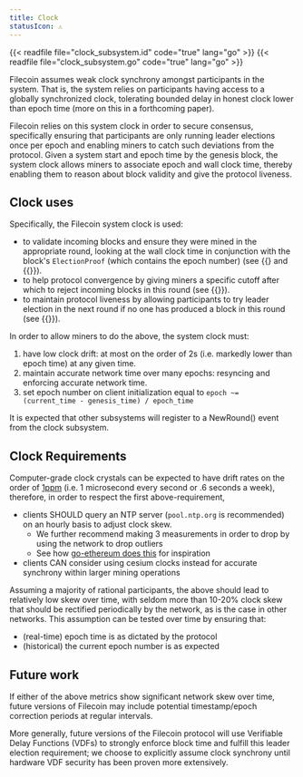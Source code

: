 ```yaml
---
title: Clock
statusIcon: ⚠️
---
```


{{< readfile file="clock_subsystem.id" code="true" lang="go" >}}
{{< readfile file="clock_subsystem.go" code="true" lang="go" >}}

Filecoin assumes weak clock synchrony amongst participants in the system. That is, the system relies on participants having access to a globally synchronized clock, tolerating bounded delay in honest clock lower than epoch time (more on this in a forthcoming paper).

Filecoin relies on this system clock in order to secure consensus, specifically ensuring that participants are only running leader elections once per epoch and enabling miners to catch such deviations from the protocol. Given a system start and epoch time by the genesis block, the system clock allows miners to associate epoch and wall clock time, thereby enabling them to reason about block validity and give the protocol liveness.

## Clock uses
Specifically, the Filecoin system clock is used:
- to validate incoming blocks and ensure they were mined in the appropriate round, looking at the wall clock time in conjunction with the block's `ElectionProof` (which contains the epoch number) (see {{<sref leader_election>} and {{<sref block_validation>}}).
- to help protocol convergence by giving miners a specific cutoff after which to reject incoming blocks in this round (see {{<sref chain_sync>}}).
- to maintain protocol liveness by allowing participants to try leader election in the next round if no one has produced a block in this round (see {{<sref storage_power_consensus>}}).

In order to allow miners to do the above, the system clock must:
1. have low clock drift: at most on the order of 2s (i.e. markedly lower than epoch time) at any given time.
2. maintain accurate network time over many epochs: resyncing and enforcing accurate network time.
3. set epoch number on client initialization equal to `epoch ~= (current_time - genesis_time) / epoch_time`

It is expected that other subsystems will register to a NewRound() event from the clock subsystem.

## Clock Requirements

Computer-grade clock crystals can be expected to have drift rates on the order of [1ppm](https://www.hindawi.com/journals/jcnc/2008/583162/) (i.e. 1 microsecond every second or .6 seconds a week), therefore, in order to respect the first above-requirement,
- clients SHOULD query an NTP server (`pool.ntp.org` is recommended) on an hourly basis to adjust clock skew.
  - We further recommend making 3 measurements in order to drop by using the network to drop outliers
  - See how [go-ethereum does this](https://github.com/ethereum/go-ethereum/blob/master/p2p/discv5/ntp.go) for inspiration
- clients CAN consider using cesium clocks instead for accurate synchrony within larger mining operations

Assuming a majority of rational participants, the above should lead to relatively low skew over time, with seldom more than 10-20% clock skew that should be rectified periodically by the network, as is the case in other networks. This assumption can be tested over time by ensuring that:
- (real-time) epoch time is as dictated by the protocol
- (historical) the current epoch number is as expected

## Future work

If either of the above metrics show significant network skew over time, future versions of Filecoin may include potential timestamp/epoch correction periods at regular intervals.

More generally, future versions of the Filecoin protocol will use Verifiable Delay Functions (VDFs) to strongly enforce block time and fulfill this leader election requirement; we choose to explicitly assume clock synchrony until hardware VDF security has been proven more extensively.

